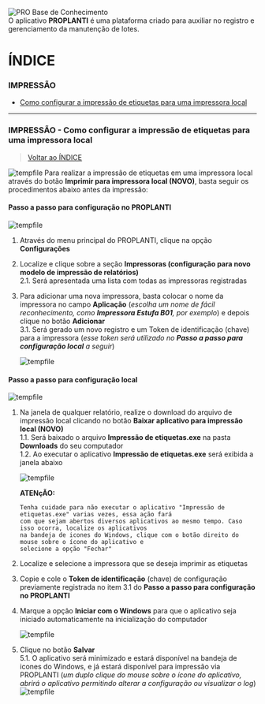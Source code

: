 ![PRO Base de Conhecimento](https://github.com/Masterplanti-Suporte/Documentacao/assets/66273012/be1f0aa0-86e2-4988-9590-eebbe5b07d59)
<br>
O aplicativo **PROPLANTI** é uma plataforma criado para auxiliar no registro e gerenciamento da manutenção de lotes. 

# ÍNDICE

### IMPRESSÃO
* [Como configurar a impressão de etiquetas para uma impressora local](#IMPRESSÃO---Como-configurar-a-impressão-de-etiquetas-para-uma-impressora-local)

---

### IMPRESSÃO - Como configurar a impressão de etiquetas para uma impressora local
>[Voltar ao ÍNDICE](#ÍNDICE)

![tempfile](https://github.com/Masterplanti-Suporte/Documentacao/assets/66273012/0b3e99ee-4205-4bb8-9d9d-fe54d687d72d)
Para realizar a impressão de etiquetas em uma impressora local através do botão **Imprimir para impressora local (NOVO)**, basta seguir os procedimentos abaixo antes da impressão:
    
#### Passo a passo para configuração no PROPLANTI
![tempfile](https://github.com/Masterplanti-Suporte/Documentacao/assets/66273012/d8510854-d02c-40f7-95f7-5f9f661c5a7e)
1. Através do menu principal do PROPLANTI, clique na opção **Configurações**
2. Localize e clique sobre a seção **Impressoras (configuração para novo modelo de impressão de relatórios)**<br>
   2.1. Será apresentada uma lista com todas as impressoras registradas
3. Para adicionar uma nova impressora, basta colocar o nome da impressora no campo **Aplicação** (_escolha um nome de fácil reconhecimento, como **Impressora Estufa B01**, por exemplo_) e depois clique no botão **Adicionar**<br>
   3.1. Será gerado um novo registro e um Token de identificação (chave) para a impressora (_esse token será utilizado no **Passo a passo para configuração local** a seguir_)<br>
   
   ![tempfile](https://github.com/Masterplanti-Suporte/Documentacao/assets/66273012/bd30f4f0-5532-4ae8-a658-0da0e16bb5f1)

#### Passo a passo para configuração local
![tempfile](https://github.com/Masterplanti-Suporte/Documentacao/assets/66273012/5082c0de-ac60-47c8-b6c9-947b83044ae8)
1. Na janela de qualquer relatório, realize o download do arquivo de impressão local clicando no botão **Baixar aplicativo para impressão local (NOVO)**<br>
   1.1. Será baixado o arquivo **Impressão de etiquetas.exe** na pasta **Downloads** do seu computador<br>
   1.2. Ao executar o aplicativo **Impressão de etiquetas.exe** será exibida a janela abaixo<br>

   ![tempfile](https://github.com/Masterplanti-Suporte/Documentacao/assets/66273012/ec592282-f219-4354-bdb4-566507fda538)
   
   **ATENçÃO:**
   ```
   Tenha cuidade para não executar o aplicativo "Impressão de etiquetas.exe" varias vezes, essa ação fará
   com que sejam abertos diversos aplicativos ao mesmo tempo. Caso isso ocorra, localize os aplicativos
   na bandeja de icones do Windows, clique com o botão direito do mouse sobre o ícone do aplicativo e
   selecione a opção "Fechar" 
   ```

3. Localize e selecione a impressora que se deseja imprimir as etiquetas
4. Copie e cole o **Token de identificação** (chave) de configuração previamente registrada no item 3.1 do **Passo a passo para configuração no PROPLANTI**
5. Marque a opção **Iniciar com o Windows** para que o aplicativo seja iniciado automaticamente na inicialização do computador
   
   ![tempfile](https://github.com/Masterplanti-Suporte/Documentacao/assets/66273012/588084c8-0b53-4b50-a994-2bbd1aaa067b)
 
6. Clique no botão **Salvar**<br>
   5.1. O aplicativo será minimizado e estará disponível na bandeja de icones do Windows, e já estará disponível para impressão via PROPLANTI (_um duplo clique do mouse sobre o ícone do aplicativo, abrirá o aplicativo permitindo alterar a configuração ou visualizar o log_)<br>
   ![tempfile](https://github.com/Masterplanti-Suporte/Documentacao/assets/66273012/eb806df5-c377-4a8e-be32-806f364e1dd1)
   
    
   


